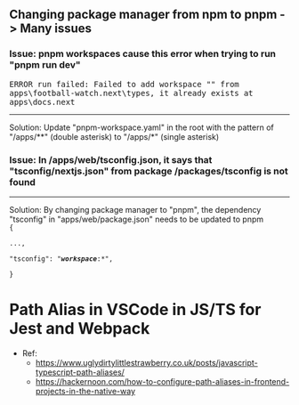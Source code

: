 ## Changing package manager from npm to pnpm -> Many issues  

### Issue: pnpm workspaces cause this error when trying to run "pnpm run dev"
  <samp>ERROR  run failed: Failed to add workspace "" from apps\football-watch\.next\types, it already exists at apps\docs\.next</samp>  

----------------------------------------------------------------

Solution: Update "pnpm-workspace.yaml" in the root with the pattern of "/apps/\*\*" (double asterisk) to "/apps/*" (single asterisk)  

### Issue: In /apps/web/tsconfig.json, it says that "tsconfig/nextjs.json" from package /packages/tsconfig is not found  

----------------------------------------------------------------  

Solution: By changing package manager to "pnpm", the dependency "tsconfig" in "apps/web/package.json" needs to be updated to pnpm  
<code>{  
    ...,  
    "tsconfig": "***workspace***:\*",  
}
</code>


# Path Alias in VSCode in JS/TS for Jest and Webpack
- Ref:
  + <https://www.uglydirtylittlestrawberry.co.uk/posts/javascript-typescript-path-aliases/>
  + <https://hackernoon.com/how-to-configure-path-aliases-in-frontend-projects-in-the-native-way>

